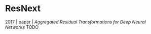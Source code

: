 # ResNext
2017 | [paper](https://arxiv.org/pdf/1611.05431) | _Aggregated Residual Transformations for Deep Neural Networks_
TODO